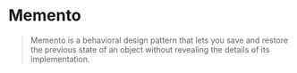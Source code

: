 # Memento
> Memento is a behavioral design pattern that lets you save and restore the previous state of an object without revealing the details of its implementation.